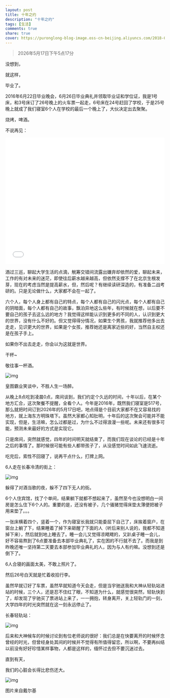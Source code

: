 ```yaml
---
layout: post
title: 十年之约
description: "十年之约"
tags: [生活]
comments: true
share: true
cover: https://puronglong-blog-image.oss-cn-beijing.aliyuncs.com/2018-09-28-133034.jpg
---
```


> 2026年5月17日下午5点17分

没想到，

就这样，

毕业了。

2016年6月22日毕业晚会，6月26日毕业典礼并领取毕业证和学位证，我是1号床，和3号床订了26号晚上的火车票一起走，6号床在24号赶回了学校，于是25号晚上就成了我们寝室6个人在学校的最后一个晚上了，大伙决定出去聚聚。

烧烤，啤酒。

<!-- more -->

不说再见：

<iframe src="//player.bilibili.com/player.html?aid=4213922&cid=6809501&page=1" scrolling="no" border="0" width="100%" height="400" frameborder="no" framespacing="0" allowfullscreen="true"> </iframe>

酒过三巡，聊起大学生活的点滴，觥筹交错间流露出嫌弃却依然的爱，聊起未来，工作的有对未来的迷茫，即使往后薪水越来越高，但依然支撑不了在北京生根发芽，现在的考虑当然是提高薪水，但，然后呢？有继续读研深造的，有准备二战考研的。只是无论做什么，大家都不会在一起了。

六个人，每个人身上都有自己的特点，每个人都有自己的闪光点，每个人都有自己的阴暗面，每个人都有自己的故事，飘泊异地这么些年，有时候就在想，以后要不要自己的孩子去这么远的地方？我觉得这样能认识到更多的不同的人，认识到更大的世界，没有什么不好的。但又觉得得分情况，如果生个男孩，我就推荐他多出去走走，见识更大的世界，如果是个女孩，推荐她还是离家近些的好，当然自主权还是在孩子手上。

如果你不出去走走，你会以为这就是世界。

干杯~

敬往事一杯酒。

![img](https://puronglong-blog-image.oss-cn-beijing.aliyuncs.com/2018-09-28-1.png)

皇图霸业笑谈中，不胜人生一场醉。

从晚上8点吃到凌晨0点，席间谈到，我们约定个久远的时间，十年以后，在某个地方汇合，这次聚餐不提醒，全看个人。今年是2016年，既然我们寝室是517号，那么就把时间订到2026年的5月17日吧，地点得是个目前大家都不在又容易找的地方，就上海东方明珠塔下。虽然大家都心知肚明，十年后的这次聚会可能并不能实现，但是，生活嘛，怎么过都是过，为什么不过得浪漫一些呢。未来还有很多可能，预测未来最好的方式是实现它。

只是席间，突然就感觉，四年的时间明天就结束了，而我们现在谈论的已经是十年之后的事情了。那时候很可能有些人都带孩子了，从没感觉时间如此飞速流逝。

吃完后，索性不回寝了，说再干点什么，打牌上网。

6人走在长春冷清的街上：

![img](https://puronglong-blog-image.oss-cn-beijing.aliyuncs.com/2018-09-28-8.jpg)

躲得了对酒当歌的夜，躲不了四下无人的街。

6个人住宾馆，找了个单间，结果躺下就都不想起来了，虽然至今也没想明白一间房是怎么住下6个人的。重要的是，还没有被子，几个骚猪觉得床垫太薄便把被子用来垫了。。。

一张床横着四个，竖着一个，作为寝室长我就只能委屈下自己了，床挨着窗户，在窗台上躺了下，结果睡着了掉下来砸醒了下面的人（听后来别人说的，我都不知道掉下来），然后就到地上睡去了。睡一会儿又觉得凉飕飕的，又趴桌子睡一会儿，好不容易熬到了6点要准备去本部毕业典礼了，实在困的不行就不去了。而我是到昨晚还唯一坚持第二天要去本部参加毕业典礼的人，因为与人有约嘛。没想到还是倒下了。

6人合寝的画面太美，不敢上照片了。

然后26号白天就是忙着收拾行李。

虽然早就订好了车票，虽然早就知道今天会走，但是当宇驰送我和大神从轻轨站进站的时候，三个人，还是忍不住红了眼，不知道为什么，就感觉很突然，轻轨快到了，却发现了宇驰买了票进站上来了，一一拥抱，转身离开，关上轻轨门的一刻，大学四年的时光突然就在这一刻永远停止了。

长春轻轨站：

![img](https://puronglong-blog-image.oss-cn-beijing.aliyuncs.com/2018-09-28-3.jpg)

后来和大神候车的时候讨论到有位老师说的很好：我们总是在快要离开的时候怀念曾经的时光，但曾经身处其间的时候并不觉得有所值得留恋，所以啊，不要再纠结以前没有好好珍惜某样事物，人都是这样的，缅怀过去但不要沉迷过去。

直到有天，

我们的心脏会长得比悲伤还大。

![img](https://puronglong-blog-image.oss-cn-beijing.aliyuncs.com/2018-09-28-13.jpg)

图片来自戴尔基
